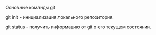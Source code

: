 Основные команды git

git init - инициализация локального репозитория.

git status - получить информацию от git о его текущем состоянии.